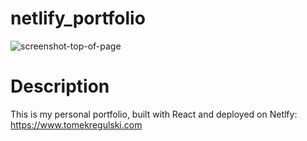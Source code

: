 # netlify_portfolio

![screenshot-top-of-page](assets/images/demo1.png)

# Description

This is my personal portfolio, built with React and deployed on Netlfy: https://www.tomekregulski.com
